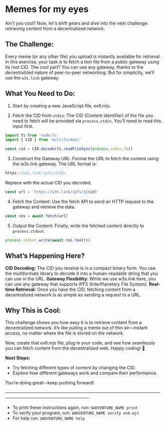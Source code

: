 # Memes for my eyes

Ain't you cool? Now, let's shift gears and dive into the next challenge: retrieving content from a decentralized network.

## The Challenge:
Every meme (or any other file) you upload is instantly available for retrieval. In this exercise, your task is to fetch a text file from a public gateway using its root CID. The cool part? You can use any gateway, thanks to the decentralized nature of peer-to-peer networking. But for simplicity, we’ll use the `w3s.link` gateway.

## What You Need to Do:
1. Start by creating a new JavaScript file, ex6.mjs. 

2. Fetch the CID from `stdin`: The CID (Content Identifier) of the file you need to fetch will be provided via `process.stdin`. You’ll need to read this input first.
```js
import fs from 'node:fs'
import { CID } from 'multiformats'

const cid = CID.decode(fs.readFileSync(process.stdin.fd))
```
3. Construct the Gateway URL: Format the URL to fetch the content using the w3s.link gateway. The URL format is:
```js
https://w3s.link/ipfs/<CID>
```
Replace <CID> with the actual CID you decoded.
```js
const url = `https://w3s.link/ipfs/${cid}`
```
4. Fetch the Content: Use the fetch API to send an HTTP request to the gateway and retrieve the data.
```js
const res = await fetch(url)
```
5. Output the Content: Finally, write the fetched content directly to `process.stdout`.
```js
process.stdout.write(await res.text())
```

## What’s Happening Here?
**CID Decoding:** The CID you receive is in a compact binary form. You use the multiformats library to decode it into a human-readable string that you can use in the URL.
**Gateway Flexibility:** While we use w3s.link here, you can use any gateway that supports IPFS (InterPlanetary File System).
**Real-time Retrieval:** Once you have the CID, fetching content from a decentralized network is as simple as sending a request to a URL.

## Why This is Cool:
This challenge shows you how easy it is to retrieve content from a decentralized network. It’s like pulling a meme out of thin air—instant access, no matter where the file is stored on the network.

Now, create that ex6.mjs file, plug in your code, and see how seamlessly you can fetch content from the decentralized web. Happy coding! 🚀

**Next Steps:**
- Try fetching different types of content by changing the CID.
- Explore how different gateways work and compare their performance.

You’re doing great—keep pushing forward!


─────────────────────────────────────────────────────────────────────────────
* To print these instructions again, run: `$ADVENTURE_NAME print`
* To verify your program, run: `$ADVENTURE_NAME verify ex6.mjs`
* For help run: `$ADVENTURE_NAME help`
